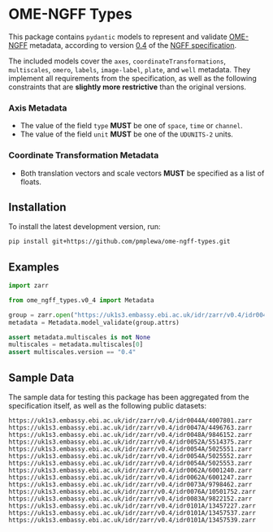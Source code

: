 # OME-NGFF Types

This package contains `pydantic` models to represent and validate
[OME-NGFF](https://ngff.openmicroscopy.org) metadata, according to version
[0.4](https://ngff.openmicroscopy.org/0.4) of the
[NGFF specification](https://ngff.openmicroscopy.org/specifications).

The included models cover the `axes`, `coordinateTransformations`,
`multiscales`, `omero`, `labels`, `image-label`, `plate`, and `well` metadata.
They implement all requirements from the specification, as well as the following
constraints that are **slightly more restrictive** than the original versions.

### Axis Metadata

- The value of the field `type` **MUST** be one of `space`, `time` or `channel`.
- The value of the field `unit` **MUST** be one of the `UDUNITS-2` units.

### Coordinate Transformation Metadata

- Both translation vectors and scale vectors **MUST** be specified as a list of
  floats.

## Installation

To install the latest development version, run:

```bash
pip install git+https://github.com/pmplewa/ome-ngff-types.git
```

## Examples

```python
import zarr

from ome_ngff_types.v0_4 import Metadata

group = zarr.open("https://uk1s3.embassy.ebi.ac.uk/idr/zarr/v0.4/idr0044A/4007801.zarr")
metadata = Metadata.model_validate(group.attrs)

assert metadata.multiscales is not None
multiscales = metadata.multiscales[0]
assert multiscales.version == "0.4"
```

## Sample Data

The sample data for testing this package has been aggregated from the
specification itself, as well as the following public datasets:

```
https://uk1s3.embassy.ebi.ac.uk/idr/zarr/v0.4/idr0044A/4007801.zarr
https://uk1s3.embassy.ebi.ac.uk/idr/zarr/v0.4/idr0047A/4496763.zarr
https://uk1s3.embassy.ebi.ac.uk/idr/zarr/v0.4/idr0048A/9846152.zarr
https://uk1s3.embassy.ebi.ac.uk/idr/zarr/v0.4/idr0052A/5514375.zarr
https://uk1s3.embassy.ebi.ac.uk/idr/zarr/v0.4/idr0054A/5025551.zarr
https://uk1s3.embassy.ebi.ac.uk/idr/zarr/v0.4/idr0054A/5025552.zarr
https://uk1s3.embassy.ebi.ac.uk/idr/zarr/v0.4/idr0054A/5025553.zarr
https://uk1s3.embassy.ebi.ac.uk/idr/zarr/v0.4/idr0062A/6001240.zarr
https://uk1s3.embassy.ebi.ac.uk/idr/zarr/v0.4/idr0062A/6001247.zarr
https://uk1s3.embassy.ebi.ac.uk/idr/zarr/v0.4/idr0073A/9798462.zarr
https://uk1s3.embassy.ebi.ac.uk/idr/zarr/v0.4/idr0076A/10501752.zarr
https://uk1s3.embassy.ebi.ac.uk/idr/zarr/v0.4/idr0083A/9822152.zarr
https://uk1s3.embassy.ebi.ac.uk/idr/zarr/v0.4/idr0101A/13457227.zarr
https://uk1s3.embassy.ebi.ac.uk/idr/zarr/v0.4/idr0101A/13457537.zarr
https://uk1s3.embassy.ebi.ac.uk/idr/zarr/v0.4/idr0101A/13457539.zarr
```
